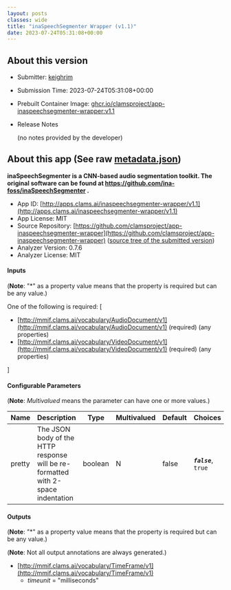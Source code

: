```yaml
---
layout: posts
classes: wide
title: "inaSpeechSegmenter Wrapper (v1.1)"
date: 2023-07-24T05:31:08+00:00
---
```

## About this version

* Submitter: [keighrim](https://github.com/keighrim)
* Submission Time: 2023-07-24T05:31:08+00:00
* Prebuilt Container Image: [ghcr.io/clamsproject/app-inaspeechsegmenter-wrapper:v1.1](https://github.com/clamsproject/app-inaspeechsegmenter-wrapper/pkgs/container/app-inaspeechsegmenter-wrapper/v1.1)
* Release Notes

    (no notes provided by the developer)

## About this app (See raw [metadata.json](metadata.json))

**inaSpeechSegmenter is a CNN-based audio segmentation toolkit. The original software can be found at https://github.com/ina-foss/inaSpeechSegmenter .**

* App ID: [http://apps.clams.ai/inaspeechsegmenter-wrapper/v1.1](http://apps.clams.ai/inaspeechsegmenter-wrapper/v1.1)
* App License: MIT
* Source Repository: [https://github.com/clamsproject/app-inaspeechsegmenter-wrapper](https://github.com/clamsproject/app-inaspeechsegmenter-wrapper) ([source tree of the submitted version](https://github.com/clamsproject/app-inaspeechsegmenter-wrapper/tree/v1.1))
* Analyzer Version: 0.7.6
* Analyzer License: MIT


#### Inputs
(**Note**: "*" as a property value means that the property is required but can be any value.)

One of the following is required: [
* [http://mmif.clams.ai/vocabulary/AudioDocument/v1](http://mmif.clams.ai/vocabulary/AudioDocument/v1)  (required)
(any properties)
* [http://mmif.clams.ai/vocabulary/VideoDocument/v1](http://mmif.clams.ai/vocabulary/VideoDocument/v1)  (required)
(any properties)


]


#### Configurable Parameters
(**Note**: _Multivalued_ means the parameter can have one or more values.)

|Name|Description|Type|Multivalued|Default|Choices|
|----|-----------|----|-----------|-------|-------|
|pretty|The JSON body of the HTTP response will be re-formatted with 2-space indentation|boolean|N|false|**_`false`_**, `true`|


#### Outputs
(**Note**: "*" as a property value means that the property is required but can be any value.)

(**Note**: Not all output annotations are always generated.)

* [http://mmif.clams.ai/vocabulary/TimeFrame/v1](http://mmif.clams.ai/vocabulary/TimeFrame/v1) 
    * _timeunit_ = "milliseconds"
